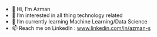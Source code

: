 - 👋 Hi, I’m Azman
- 👀 I’m interested in all thing technology related
- 🌱 I’m currently learning Machine Learning/Data Science
- 📫 Reach me on LinkedIn : www.linkedin.com/in/azman-s
